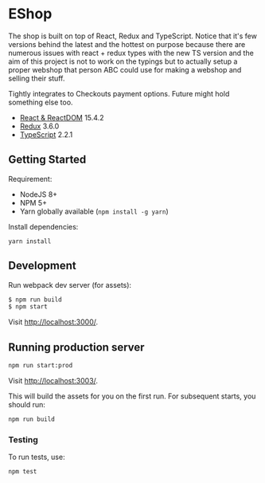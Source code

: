 # EShop

The shop is built on top of React, Redux and TypeScript. Notice that it's few versions behind the latest and the hottest on purpose because there are numerous issues with react + redux types with the new TS version and the aim of this project is not to work on the typings but to actually setup a proper webshop that person ABC could use for making a webshop and selling their stuff.

Tightly integrates to Checkouts payment options. Future might hold something else too.

- [React & ReactDOM](http://facebook.github.io/react/) 15.4.2
- [Redux](https://github.com/rackt/redux) 3.6.0
- [TypeScript](http://www.typescriptlang.org/) 2.2.1

## Getting Started

Requirement:

- NodeJS 8+
- NPM 5+
- Yarn globally available (`npm install -g yarn`)

Install dependencies:

```
yarn install
```

## Development

Run webpack dev server (for assets):

```bash
$ npm run build
$ npm start
```

Visit [http://localhost:3000/](http://localhost:3003/).

## Running production server

```bash
npm run start:prod
```

Visit [http://localhost:3003/](http://localhost:3003/).

This will build the assets for you on the first run. For subsequent starts, you should run:

```bash
npm run build
```

### Testing

To run tests, use:

```
npm test
```
